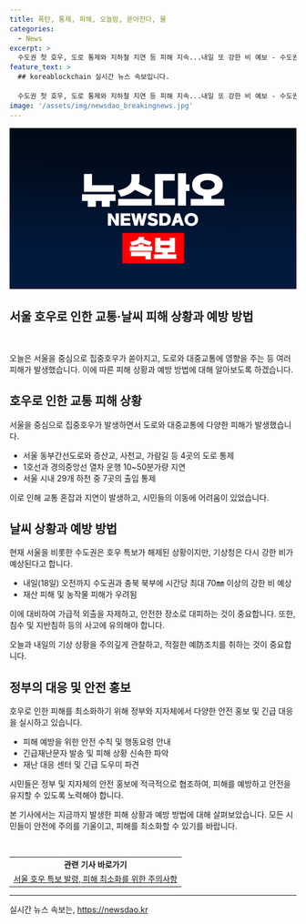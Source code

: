 ```yaml
---
title: 폭탄, 통제, 피해, 오늘밤, 쏟아진다, 물
categories:
  - News
excerpt: >
  수도권 첫 호우, 도로 통제와 지하철 지연 등 피해 지속...내일 또 강한 비 예보 - 수도권을 강타한 첫 호우로 도로 통제와 지하철 운행 지연 등 피해가 발생했으며, 내일에도 강한 비가 예상되어 재산 및 농작물 피해 우려가 크다. SBS Biz 신다미기자가 전하는 최신 피해 상황. [상세 내용은 링크에서 확인하세요.]
feature_text: >
  ## koreablockchain 실시간 뉴스 속보입니다.

  수도권 첫 호우, 도로 통제와 지하철 지연 등 피해 지속...내일 또 강한 비 예보 - 수도권을 강타한 첫 호우로 도로 통제와 지하철 운행 지연 등 피해가 발생했으며, 내일에도 강한 비가 예상되어 재산 및 농작물 피해 우려가 크다. SBS Biz 신다미기자가 전하는 최신 피해 상황. [상세 내용은 링크에서 확인하세요.]
image: '/assets/img/newsdao_breakingnews.jpg'
---
```


<p><img src="/assets/img/newsdao_breakingnews.jpg" alt="koreablockchain 속보" /></p>

<h2>서울 호우로 인한 교통·날씨 피해 상황과 예방 방법</h2>

<p data-ke-size="size16">&nbsp;</p>

<p>오늘은 서울을 중심으로 집중호우가 쏟아지고, 도로와 대중교통에 영향을 주는 등 여러 피해가 발생했습니다. 이에 따른 피해 상황과 예방 방법에 대해 알아보도록 하겠습니다.</p>

<p data-ke-size="size16"></p>

<h2 data-ke-size="size26">호우로 인한 교통 피해 상황</h2>

<p>서울을 중심으로 집중호우가 발생하면서 도로와 대중교통에 다양한 피해가 발생했습니다.</p>

<ul>
  <li>서울 동부간선도로와 증산교, 사천교, 가람길 등 4곳의 도로 통제</li>
  <li>1호선과 경의중앙선 열차 운행 10~50분가량 지연</li>
  <li>서울 시내 29개 하천 중 7곳의 출입 통제</li>
</ul>

<p>이로 인해 교통 혼잡과 지연이 발생하고, 시민들의 이동에 어려움이 있었습니다.</p>

<p data-ke-size="size16"></p>

<h2 data-ke-size="size26">날씨 상황과 예방 방법</h2>

<p>현재 서울을 비롯한 수도권은 호우 특보가 해제된 상황이지만, 기상청은 다시 강한 비가 예상된다고 합니다.</p>

<ul>
  <li>내일(18일) 오전까지 수도권과 충북 북부에 시간당 최대 70㎜ 이상의 강한 비 예상</li>
  <li>재산 피해 및 농작물 피해가 우려됨</li>
</ul>

<p>이에 대비하여 가급적 외출을 자제하고, 안전한 장소로 대피하는 것이 중요합니다. 또한, 침수 및 지반침하 등의 사고에 유의해야 합니다.</p>

<p>오늘과 내일의 기상 상황을 주의깊게 관찰하고, 적절한 예防조치를 취하는 것이 중요합니다.</p>

<p data-ke-size="size16"></p>

<h2 data-ke-size="size26">정부의 대응 및 안전 홍보</h2>

<p>호우로 인한 피해를 최소화하기 위해 정부와 지자체에서 다양한 안전 홍보 및 긴급 대응을 실시하고 있습니다.</p>

<ul>
  <li>피해 예방을 위한 안전 수칙 및 행동요령 안내</li>
  <li>긴급재난문자 발송 및 피해 상황 신속한 파악</li>
  <li>재난 대응 센터 및 긴급 도우미 파견</li>
</ul>

<p>시민들은 정부 및 지자체의 안전 홍보에 적극적으로 협조하여, 피해를 예방하고 안전을 유지할 수 있도록 노력해야 합니다.</p>

<p>본 기사에서는 지금까지 발생한 피해 상황과 예방 방법에 대해 살펴보았습니다. 모든 시민들이 안전에 주의를 기울이고, 피해를 최소화할 수 있기를 바랍니다.</p>

<p data-ke-size="size16">&nbsp;</p>

<table>
  <tbody>
    <tr>
      <td style="text-align: center; height: 17px;"><b>관련 기사 바로가기</b></td>
    </tr>
    <tr>
      <td style="text-align: center; height: 17px;"><a href="https://url.kr/9pghjn">서울 호우 특보 발령, 피해 최소화를 위한 주의사항</a></td>
    </tr>
  </tbody>
</table>

<p data-ke-size="size16"></p>

<hr>
실시간 뉴스 속보는, <a href="https://newsdao.kr" rel="dofollow">https://newsdao.kr</a>


